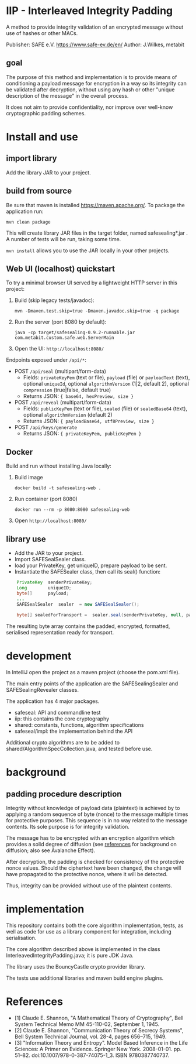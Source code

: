 # IIP - Interleaved Integrity Padding

A method to provide integrity validation of an encrypted message without use of hashes or other MACs.

Publisher: SAFE e.V.  https://www.safe-ev.de/en/
Author: J.Wilkes, metabit

## goal

The purpose of this method and implementation is to provide means of conditioning a payload message for encryption 
in a way so its integrity can be validated after decryption, 
without using any hash or other "unique description of the message" in the overall process.

It does not aim to provide confidentiality, nor improve over well-know cryptographic padding schemes.

# Install and use

## import library

Add the library JAR to your project.

## build from source 

Be sure that maven is installed https://maven.apache.org/. To package the application run:

`mvn clean package`

This will create library JAR files in the target folder, named safesealing*.jar .
A number of tests will be run, taking some time.


`mvn install` allows you to use the JAR locally in your other projects.


## Web UI (localhost) quickstart

To try a minimal browser UI served by a lightweight HTTP server in this project:

1. Build (skip legacy tests/javadoc):

   `mvn -Dmaven.test.skip=true -Dmaven.javadoc.skip=true -q package`

2. Run the server (port 8080 by default):

   `java -cp target/safesealing-0.9.2-runnable.jar com.metabit.custom.safe.web.ServerMain`

3. Open the UI: `http://localhost:8080/`

Endpoints exposed under `/api/*`:

* POST `/api/seal` (multipart/form-data)
  - Fields: `privateKeyPem` (text or file), `payload` (file) or `payloadText` (text), optional `uniqueId`, optional `algorithmVersion` (1|2, default 2), optional `compression` (true|false, default true)
  - Returns JSON: `{ base64, hexPreview, size }`
* POST `/api/reveal` (multipart/form-data)
  - Fields: `publicKeyPem` (text or file), `sealed` (file) or `sealedBase64` (text), optional `algorithmVersion` (default 2)
  - Returns JSON: `{ payloadBase64, utf8Preview, size }`
* POST `/api/keys/generate`
  - Returns JSON: `{ privateKeyPem, publicKeyPem }`

## Docker

Build and run without installing Java locally:

1. Build image

   `docker build -t safesealing-web .`

2. Run container (port 8080)

   `docker run --rm -p 8080:8080 safesealing-web`

3. Open `http://localhost:8080/`


## library use

* Add the JAR to your project.
* Import SAFESealSealer class.
* load your PrivateKey, get uniqueID, prepare payload to be sent. 
* Instantiate the SAFESealer class, then call its seal() function:

```java
    PrivateKey  senderPrivateKey;
    Long        uniqueID;
    byte[]      payload;
    ...
    SAFESealSealer  sealer  = new SAFESealSealer();
        
    byte[] sealedForTransport =  sealer.seal(senderPrivateKey, null, payload, uniqueID);
```
The resulting byte array contains the padded, encrypted, formatted, serialised representation ready for transport.


# development

In IntelliJ open the project as a maven project (choose the pom.xml file).

The main entry points of the application are the SAFESealingSealer and SAFESealingRevealer classes.

The application has 4 major packages.
* safeseal: API and commandline test
* iip:      this contains the core cryptography
* shared:   constants, functions, algorithm specifications
* safeseal/impl: the implementation behind the API

Additional crypto algorithms are to be added to shared/AlgorithmSpecCollection.java, and tested before use.

# background
## padding procedure description

Integrity without knowledge of payload data (plaintext) is achieved by to applying a random sequence of byte (nonce) 
to the message multiple times for protective purposes. 
This sequence is in no way related to the message contents. Its sole purpose is for integrity validation.

The message has to be encrypted with an encryption algorithm which provides a solid degree of diffusion
(see [references](#references) for background on diffusion; also see Avalanche Effect).

After decryption, the padding is checked for consistency of the protective nonce values. Should the ciphertext have been
changed, the change will have propagated to the protective nonce, where it will be detected.

Thus, integrity can be provided without use of the plaintext contents.

# implementation

This repository contains both the core algorithm implementation, tests, 
as well as code for use as a library component for integration, including serialisation.

The core algorithm described above is implemented in the class InterleavedIntegrityPadding.java; it is pure JDK Java.

The library uses the BouncyCastle crypto provider library.

The tests use additional libraries and maven build engine plugins.

# References

* [1] Claude E. Shannon, "A Mathematical Theory of Cryptography", Bell System Technical Memo MM 45-110-02, September 1, 1945.
* [2] Claude E. Shannon, "Communication Theory of Secrecy Systems", Bell System Technical Journal, vol. 28-4, pages 656–715, 1949.
* [3] "Information Theory and Entropy". Model Based Inference in the Life Sciences: A Primer on Evidence. Springer New York. 2008-01-01. pp. 51–82. doi:10.1007/978-0-387-74075-1_3. ISBN 9780387740737.

